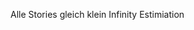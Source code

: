 <span style="color:#000ff;">Alle Stories gleich klein</span>
<span style="color:#000ff;">Infinity Estimiation</span>